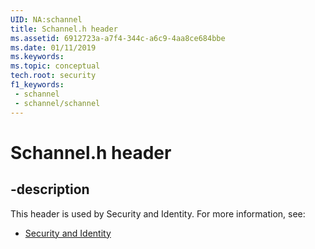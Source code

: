 ```yaml
---
UID: NA:schannel
title: Schannel.h header
ms.assetid: 6912723a-a7f4-344c-a6c9-4aa8ce684bbe
ms.date: 01/11/2019
ms.keywords: 
ms.topic: conceptual
tech.root: security
f1_keywords:
 - schannel
 - schannel/schannel
---
```


# Schannel.h header


## -description

This header is used by Security and Identity. For more information, see:

- [Security and Identity](../_security/index.md)

